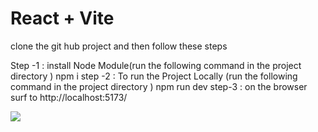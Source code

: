 # React + Vite

clone the git hub project and then follow these steps

Step -1 : install Node Module(run the following command in the project directory )
npm i
step -2 : To run the Project Locally (run the following command in the project directory )
npm run dev
step-3 : on the browser surf to http://localhost:5173/

![](https://github.com/pranay-shukla/candidate-applications/blob/main/capDemo.gif)
